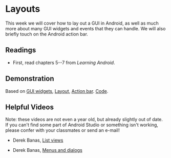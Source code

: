 # Layouts

This week we will cover how to lay out a GUI in Android, as well as much more about many GUI widgets and events that they can handle. We will also briefly touch on the Android action bar.

## Readings

* First, read chapters 5--7 from *Learning Android*.

## Demonstration

Based on [GUI widgets](http://web.stanford.edu/class/cs193a/lectures/gui-widgets.pdf), [Layout](http://web.stanford.edu/class/cs193a/lectures/layout.pdf), [Action bar](http://web.stanford.edu/class/cs193a/lectures/action-bar.pdf). [Code](http://web.stanford.edu/class/cs193a/lectures/02/lecture-code-02.zip).

## Helpful Videos

Note: these videos are not even a year old, but already slightly out of date. If you can't find some part of Android Studio or something isn't working, please confer with your classmates or send an e-mail!

* Derek Banas, [List views](https://www.youtube.com/watch?v=kmsB_P2xbus&index=4&list=PLGLfVvz_LVvSPjWpLPFEfOCbezi6vATIh)

* Derek Banas, [Menus and dialogs](https://www.youtube.com/watch?v=cioMt6Rv6yk&index=6&list=PLGLfVvz_LVvSPjWpLPFEfOCbezi6vATIh)
